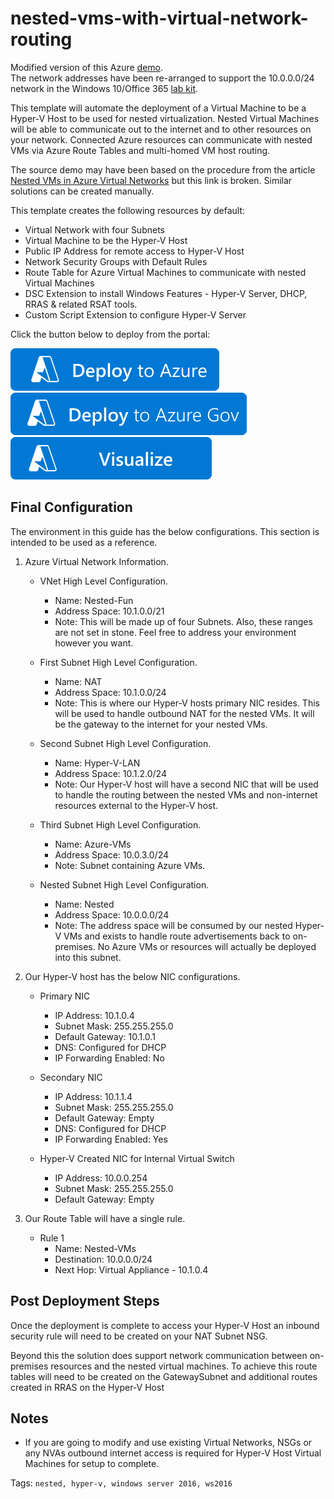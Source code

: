# nested-vms-with-virtual-network-routing

Modified version of this Azure [demo](https://github.com/Azure/azure-quickstart-templates/tree/master/demos/nested-vms-in-virtual-network).  
The network addresses have been re-arranged to support the 10.0.0.0/24 network in the Windows 10/Office 365 [lab kit](https://www.microsoft.com/en-us/evalcenter/evaluate-lab-kit).

This template will automate the deployment of a Virtual Machine to be a Hyper-V Host to be used for nested virtualization. Nested Virtual Machines will be able to communicate out to the internet and to other resources on your network.  Connected Azure resources can communicate with nested VMs via Azure Route Tables and multi-homed VM host routing.

The source demo may have been based on the procedure from the article [Nested VMs in Azure Virtual Networks](https://docs.microsoft.com/en-gb/virtualization/hyper-v-on-windows/user-guide/nested-virtualization-azure-virtual-network) but this link is broken.  Similar solutions can be created manually.

This template creates the following resources by default:

+    Virtual Network with four Subnets
+    Virtual Machine to be the Hyper-V Host
+    Public IP Address for remote access to Hyper-V Host
+    Network Security Groups with Default Rules
+    Route Table for Azure Virtual Machines to communicate with nested Virtual Machines
+    DSC Extension to install Windows Features - Hyper-V Server, DHCP, RRAS & related RSAT tools.
+    Custom Script Extension to configure Hyper-V Server

Click the button below to deploy from the portal:

[![Deploy To Azure](https://raw.githubusercontent.com/Azure/azure-quickstart-templates/master/1-CONTRIBUTION-GUIDE/images/deploytoazure.svg?sanitize=true)](https://portal.azure.com/#create/Microsoft.Template/uri/https%3A%2F%2Fraw.githubusercontent.com%2Fjcengelking%2Fazure%2Fmaster%2Fnested-vms-in-virtual-network%2Fazuredeploy.json)  
[![Deploy To Azure US Gov](https://raw.githubusercontent.com/Azure/azure-quickstart-templates/master/1-CONTRIBUTION-GUIDE/images/deploytoazuregov.svg?sanitize=true)](https://portal.azure.us/#create/Microsoft.Template/uri/https%3A%2F%2Fraw.githubusercontent.com%2Fjcengelking%2Fazure%2Fmaster%2Fnested-vms-in-virtual-network%2Fazuredeploy.json)
[![Visualize](https://raw.githubusercontent.com/Azure/azure-quickstart-templates/master/1-CONTRIBUTION-GUIDE/images/visualizebutton.svg?sanitize=true)](http://armviz.io/#/?load=https%3A%2F%2Fraw.githubusercontent.com%2Fjcengelking%2Fazure%2Fmaster%2Fnested-vms-in-virtual-network%2Fazuredeploy.json)



## Final Configuration

The environment in this guide has the below configurations. This section is intended to be used as a reference.

1. Azure Virtual Network Information.
    + VNet High Level Configuration.
        + Name: Nested-Fun
        + Address Space: 10.1.0.0/21
        + Note: This will be made up of four Subnets. Also, these ranges are not set in stone. Feel free to address your environment however you want.

    + First Subnet High Level Configuration.
        + Name: NAT
        + Address Space: 10.1.0.0/24
        + Note: This is where our Hyper-V hosts primary NIC resides. This will be used to handle outbound NAT for the nested VMs. It will be the gateway to the internet for your nested VMs.

    + Second Subnet High Level Configuration.
        + Name: Hyper-V-LAN
        + Address Space: 10.1.2.0/24
        + Note:  Our Hyper-V host will have a second NIC that will be used to handle the routing between the nested VMs and non-internet resources external to the Hyper-V host.

    + Third Subnet High Level Configuration.
        + Name: Azure-VMs
        + Address Space: 10.0.3.0/24
        + Note: Subnet containing Azure VMs.
 
    + Nested Subnet High Level Configuration.
        + Name: Nested
        + Address Space: 10.0.0.0/24
        + Note:  The address space will be consumed by our nested Hyper-V VMs and exists to handle route advertisements back to on-premises. No Azure VMs or resources will actually be deployed into this subnet.

2. Our Hyper-V host has the below NIC configurations.
    + Primary NIC
        + IP Address: 10.1.0.4
        + Subnet Mask: 255.255.255.0
        + Default Gateway: 10.1.0.1
        + DNS: Configured for DHCP
        + IP Forwarding Enabled: No

    + Secondary NIC
        + IP Address: 10.1.1.4
        + Subnet Mask: 255.255.255.0
        + Default Gateway: Empty
        + DNS: Configured for DHCP
        + IP Forwarding Enabled: Yes

    + Hyper-V Created NIC for Internal Virtual Switch
        + IP Address: 10.0.0.254
        + Subnet Mask: 255.255.255.0
        + Default Gateway: Empty

3. Our Route Table will have a single rule.
    + Rule 1
        + Name: Nested-VMs
        + Destination: 10.0.0.0/24
        + Next Hop: Virtual Appliance - 10.1.0.4

## Post Deployment Steps

Once the deployment is complete to access your Hyper-V Host an inbound security rule will need to be created on your NAT Subnet NSG.

Beyond this the solution does support network communication between on-premises resources and the nested virtual machines. To achieve this route tables will need to be created on the GatewaySubnet and additional routes created in RRAS on the Hyper-V Host

## Notes

+ If you are going to modify and use existing Virtual Networks, NSGs or any NVAs outbound internet access is required for Hyper-V Host Virtual Machines for setup to complete.

Tags: ``nested, hyper-v, windows server 2016, ws2016``


